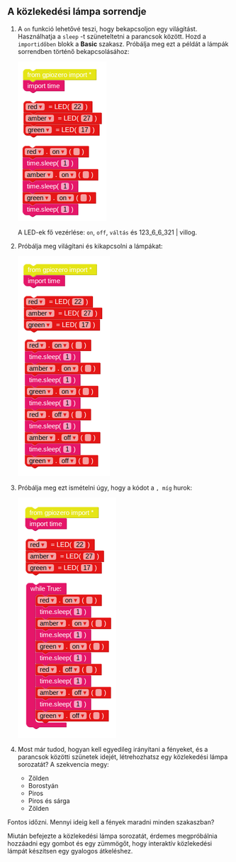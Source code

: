 ## A közlekedési lámpa sorrendje

1. A `on` funkció lehetővé teszi, hogy bekapcsoljon egy világítást. Használhatja a `sleep` -t szüneteltetni a parancsok között. Hozd a `importidőben` blokk a **Basic** szakasz. Próbálja meg ezt a példát a lámpák sorrendben történő bekapcsolásához:
    
    ![](images/edublocks4.png)
    
    A LED-ek fő vezérlése: `on`, `off`, `váltás` és 123_6_6_321 | villog</code>.

2. Próbálja meg világítani és kikapcsolni a lámpákat:
    
    ![](images/edublocks5.png)

3. Próbálja meg ezt ismételni úgy, hogy a kódot a `, míg` hurok:
    
    ![](images/edublocks6.png)

4. Most már tudod, hogyan kell egyedileg irányítani a fényeket, és a parancsok közötti szünetek idejét, létrehozhatsz egy közlekedési lámpa sorozatát? A szekvencia megy:
    
    - Zölden
    - Borostyán
    - Piros
    - Piros és sárga
    - Zölden

Fontos időzni. Mennyi ideig kell a fények maradni minden szakaszban?

Miután befejezte a közlekedési lámpa sorozatát, érdemes megpróbálnia hozzáadni egy gombot és egy zümmögőt, hogy interaktív közlekedési lámpát készítsen egy gyalogos átkeléshez.